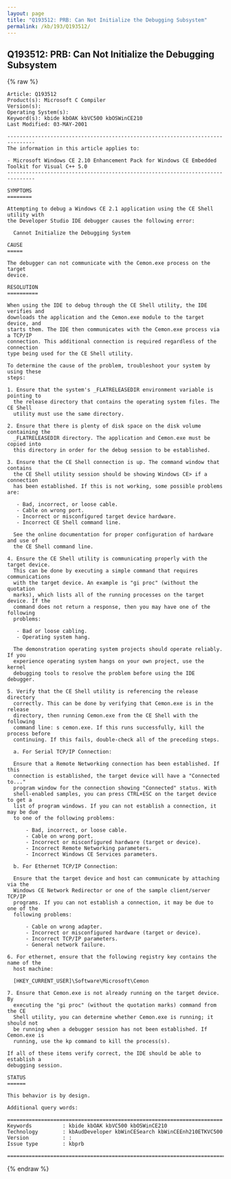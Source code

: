 ```yaml
---
layout: page
title: "Q193512: PRB: Can Not Initialize the Debugging Subsystem"
permalink: /kb/193/Q193512/
---
```


## Q193512: PRB: Can Not Initialize the Debugging Subsystem

{% raw %}

	Article: Q193512
	Product(s): Microsoft C Compiler
	Version(s): 
	Operating System(s): 
	Keyword(s): kbide kbOAK kbVC500 kbOSWinCE210
	Last Modified: 03-MAY-2001
	
	-------------------------------------------------------------------------------
	The information in this article applies to:
	
	- Microsoft Windows CE 2.10 Enhancement Pack for Windows CE Embedded Toolkit for Visual C++ 5.0 
	-------------------------------------------------------------------------------
	
	SYMPTOMS
	========
	
	Attempting to debug a Windows CE 2.1 application using the CE Shell utility with
	the Developer Studio IDE debugger causes the following error:
	
	  Cannot Initialize the Debugging System
	
	CAUSE
	=====
	
	The debugger can not communicate with the Cemon.exe process on the target
	device.
	
	RESOLUTION
	==========
	
	When using the IDE to debug through the CE Shell utility, the IDE verifies and
	downloads the application and the Cemon.exe module to the target device, and
	starts them. The IDE then communicates with the Cemon.exe process via a TCP/IP
	connection. This additional connection is required regardless of the connection
	type being used for the CE Shell utility.
	
	To determine the cause of the problem, troubleshoot your system by using these
	steps:
	
	1. Ensure that the system's _FLATRELEASEDIR environment variable is pointing to
	  the release directory that contains the operating system files. The CE Shell
	  utility must use the same directory.
	
	2. Ensure that there is plenty of disk space on the disk volume containing the
	  _FLATRELEASEDIR directory. The application and Cemon.exe must be copied into
	  this directory in order for the debug session to be established.
	
	3. Ensure that the CE Shell connection is up. The command window that contains
	  the CE Shell utility session should be showing Windows CE> if a connection
	  has been established. If this is not working, some possible problems are:
	
	   - Bad, incorrect, or loose cable.
	   - Cable on wrong port.
	   - Incorrect or misconfigured target device hardware.
	   - Incorrect CE Shell command line.
	
	  See the online documentation for proper configuration of hardware and use of
	  the CE Shell command line.
	
	4. Ensure the CE Shell utility is communicating properly with the target device.
	  This can be done by executing a simple command that requires communications
	  with the target device. An example is "gi proc" (without the quotation
	  marks), which lists all of the running processes on the target device. If the
	  command does not return a response, then you may have one of the following
	  problems:
	
	   - Bad or loose cabling.
	   - Operating system hang.
	
	  The demonstration operating system projects should operate reliably. If you
	  experience operating system hangs on your own project, use the kernel
	  debugging tools to resolve the problem before using the IDE debugger.
	
	5. Verify that the CE Shell utility is referencing the release directory
	  correctly. This can be done by verifying that Cemon.exe is in the release
	  directory, then running Cemon.exe from the CE Shell with the following
	  command line: s cemon.exe. If this runs successfully, kill the process before
	  continuing. If this fails, double-check all of the preceding steps.
	
	  a. For Serial TCP/IP Connection:
	
	  Ensure that a Remote Networking connection has been established. If this
	  connection is established, the target device will have a "Connected to..."
	  program window for the connection showing "Connected" status. With
	  shell-enabled samples, you can press CTRL+ESC on the target device to get a
	  list of program windows. If you can not establish a connection, it may be due
	  to one of the following problems:
	
	      - Bad, incorrect, or loose cable.
	      - Cable on wrong port.
	      - Incorrect or misconfigured hardware (target or device).
	      - Incorrect Remote Networking parameters.
	      - Incorrect Windows CE Services parameters.
	
	  b. For Ethernet TCP/IP Connection:
	
	  Ensure that the target device and host can communicate by attaching via the
	  Windows CE Network Redirector or one of the sample client/server TCP/IP
	  programs. If you can not establish a connection, it may be due to one of the
	  following problems:
	
	      - Cable on wrong adapter.
	      - Incorrect or misconfigured hardware (target or device).
	      - Incorrect TCP/IP parameters.
	      - General network failure.
	
	6. For ethernet, ensure that the following registry key contains the name of the
	  host machine:
	
	  [HKEY_CURRENT_USER]\Software\Microsoft\Cemon
	
	7. Ensure that Cemon.exe is not already running on the target device. By
	  executing the "gi proc" (without the quotation marks) command from the CE
	  Shell utility, you can determine whether Cemon.exe is running; it should not
	  be running when a debugger session has not been established. If Cemon.exe is
	  running, use the kp command to kill the process(s).
	
	If all of these items verify correct, the IDE should be able to establish a
	debugging session.
	
	STATUS
	======
	
	This behavior is by design.
	
	Additional query words:
	
	======================================================================
	Keywords          : kbide kbOAK kbVC500 kbOSWinCE210 
	Technology        : kbAudDeveloper kbWinCESearch kbWinCEEnh210ETKVC500
	Version           : :
	Issue type        : kbprb
	
	=============================================================================
	

{% endraw %}
